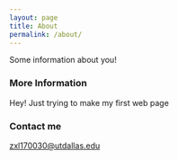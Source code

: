 ```yaml
---
layout: page
title: About
permalink: /about/
---
```


Some information about you!

### More Information

Hey! Just trying to make my first web page

### Contact me

[zxl170030@utdallas.edu](mailto:email@domain.com)
